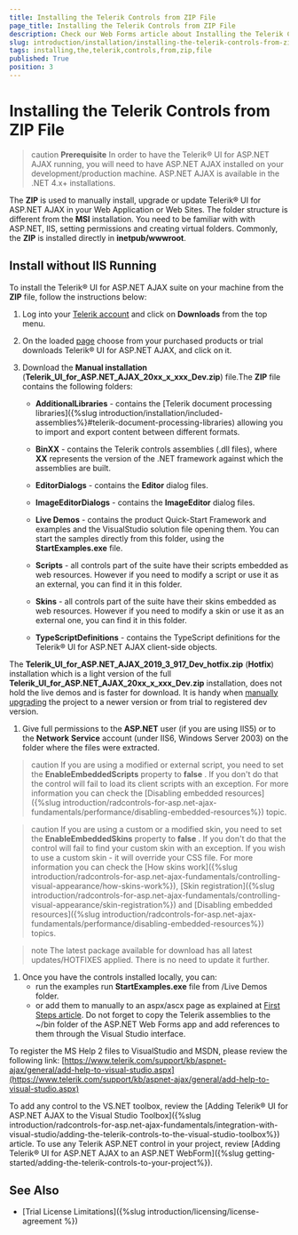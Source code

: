 ```yaml
---
title: Installing the Telerik Controls from ZIP File
page_title: Installing the Telerik Controls from ZIP File
description: Check our Web Forms article about Installing the Telerik Controls from ZIP File.
slug: introduction/installation/installing-the-telerik-controls-from-zip-file
tags: installing,the,telerik,controls,from,zip,file
published: True
position: 3
---
```


# Installing the Telerik Controls from ZIP File


>caution  **Prerequisite**
>In order to have the Telerik® UI for ASP.NET AJAX running, you will need to have ASP.NET AJAX installed on your development/production machine. ASP.NET AJAX is available in the .NET 4.x+ installations.


The **ZIP** is used to manually install, upgrade or update Telerik® UI for ASP.NET AJAX in your Web Application or Web Sites. The folder structure is different from the **MSI** installation. You need to be familiar with with ASP.NET, IIS, setting permissions and creating virtual folders. Commonly, the **ZIP** is installed directly in **inetpub/wwwroot**.

## Install without IIS Running

To install the Telerik® UI for ASP.NET AJAX suite on your machine from the **ZIP** file, follow the instructions below:

1. Log into your [Telerik account](https://www.telerik.com/account/default.aspx) and click on **Downloads** from the top menu.

1. On the loaded [page](https://www.telerik.com/account/product-download?product=RCAJAX) choose from your purchased products or trial downloads Telerik® UI for ASP.NET AJAX, and click on it.

1. Download the **Manual installation** (**Telerik_UI_for_ASP.NET_AJAX_20xx_x_xxx_Dev.zip**) file.The **ZIP** file contains the following folders:

	* **AdditionalLibraries** - contains the [Telerik document processing libraries]({%slug introduction/installation/included-assemblies%}#telerik-document-processing-libraries) allowing you to import and export content between different formats.

	* **BinXX** - contains the Telerik  controls assemblies (.dll files), where **XX** represents the version of the .NET framework against which the assemblies are built.

	* **EditorDialogs** - contains the **Editor** dialog files.

	* **ImageEditorDialogs** - contains the **ImageEditor** dialog files.

	* **Live Demos** - contains the product Quick-Start Framework and examples and the VisualStudio solution file opening them. You can start the samples directly from this folder, using the **StartExamples.exe** file.

	* **Scripts** - all controls part of the suite have their scripts embedded as web resources. However if you need to modify a script or use it as an external, you can find it in this folder.

	* **Skins** - all controls part of the suite have their skins embedded as web resources. However if you need to modify a skin or use it as an external one, you can find it in this folder.

	* **TypeScriptDefinitions** - contains the TypeScript definitions for the Telerik® UI for ASP.NET AJAX client-side objects.

The **Telerik_UI_for_ASP.NET_AJAX_2019_3_917_Dev_hotfix.zip** (**Hotfix**) installation which is a light version of the full **Telerik_UI_for_ASP.NET_AJAX_20xx_x_xxx_Dev.zip** installation, does not hold the live demos and is faster for download. It is handy when [manually upgrading](https://docs.telerik.com/devtools/aspnet-ajax/installation/upgrading-instructions/upgrading-a-trial-to-a-developer-license-or-to-a-newer-version#manual-upgrade) the project to a newer version or from trial to registered dev version.

1. Give full permissions to the **ASP.NET** user (if you are using IIS5) or to the **Network** **Service** account (under IIS6, Windows Server 2003) on the folder where the files were extracted.

>caution
>If you are using a modified or external script, you need to set the **EnableEmbeddedScripts** property to **false** . If you don't do that the control will fail to load its client scripts with an exception.	For more information you can check the [Disabling embedded resources]({%slug introduction/radcontrols-for-asp.net-ajax-fundamentals/performance/disabling-embedded-resources%}) topic.
>


>caution
>If you are using a custom or a modified skin, you need to set the **EnableEmbeddedSkins** property to **false** .	If you don't do that the control will fail to find your custom skin with an exception. If you wish to use a custom skin - it will override your CSS file. For more information you can check the [How skins work]({%slug introduction/radcontrols-for-asp.net-ajax-fundamentals/controlling-visual-appearance/how-skins-work%}), [Skin registration]({%slug introduction/radcontrols-for-asp.net-ajax-fundamentals/controlling-visual-appearance/skin-registration%}) and [Disabling embedded resources]({%slug introduction/radcontrols-for-asp.net-ajax-fundamentals/performance/disabling-embedded-resources%}) topics.
>


>note The latest package available for download has all latest updates/HOTFIXES applied. There is no need to update it further.
>

1. Once you have the controls installed locally, you can:
	* run the examples run **StartExamples.exe** file from /Live Demos folder.
	* or add them to manually to an aspx/ascx page as explained at [First Steps article](https://docs.telerik.com/devtools/aspnet-ajax/getting-started/first-steps#add-a-control-to-a-page). Do not forget to copy the Telerik assemblies to the ~/bin folder of the ASP.NET Web Forms app and add references to them through the Visual Studio interface.

To register the MS Help 2 files to VisualStudio and MSDN, please review the following link: [https://www.telerik.com/support/kb/aspnet-ajax/general/add-help-to-visual-studio.aspx](https://www.telerik.com/support/kb/aspnet-ajax/general/add-help-to-visual-studio.aspx)

To add any control to the VS.NET toolbox, review the [Adding Telerik® UI for ASP.NET AJAX to the Visual Studio Toolbox]({%slug introduction/radcontrols-for-asp.net-ajax-fundamentals/integration-with-visual-studio/adding-the-telerik-controls-to-the-visual-studio-toolbox%}) article. To use any Telerik ASP.NET control in your project, review [Adding Telerik® UI for ASP.NET AJAX to an ASP.NET WebForm]({%slug getting-started/adding-the-telerik-controls-to-your-project%}).

## See Also

 * [Trial License Limitations]({%slug introduction/licensing/license-agreement %})
